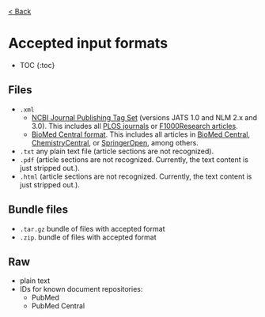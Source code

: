 [< Back](../tagtog-doc)



# Accepted input formats

* TOC
{:toc}

## Files
* `.xml`
  * [NCBI Journal Publishing Tag Set](http://jats.nlm.nih.gov/publishing/) (versions JATS 1.0 and NLM 2.x and 3.0). This includes all [PLOS journals](http://www.plos.org/) or [F1000Research articles](http://f1000research.com/).
  * [BioMed Central format](http://www.biomedcentral.com/about/xml). This includes all articles in [BioMed Central](http://www.biomedcentral.com/), [ChemistryCentral](http://www.chemistrycentral.com/), or [SpringerOpen](http://www.springeropen.com/), among others.
* `.txt` any plain text file (article sections are not recognized).
* `.pdf` (article sections are not recognized. Currently, the text content is just stripped out.).
* `.html` (article sections are not recognized. Currently, the text content is just stripped out.).

## Bundle files
* `.tar.gz` bundle of files with accepted format
* `.zip`. bundle of files with accepted format

## Raw
* plain text
* IDs for known document repositories:
  * PubMed
  * PubMed Central
